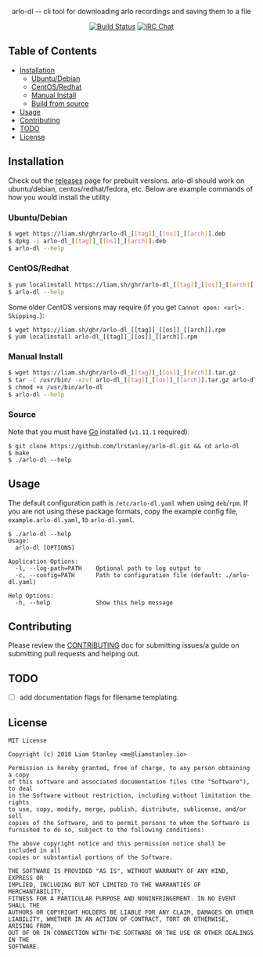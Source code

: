 <p align="center">arlo-dl -- cli tool for downloading arlo recordings and saving them to a file</p>
<p align="center">
  <a href="https://travis-ci.org/lrstanley/arlo-dl"><img src="https://travis-ci.org/lrstanley/arlo-dl.svg?branch=master" alt="Build Status"></a>
  <a href="https://byteirc.org/channel/%23%2Fdev%2Fnull"><img src="https://img.shields.io/badge/ByteIRC-%23%2Fdev%2Fnull-blue.svg" alt="IRC Chat"></a>
</p>

## Table of Contents
- [Installation](#installation)
  - [Ubuntu/Debian](#ubuntudebian)
  - [CentOS/Redhat](#centosredhat)
  - [Manual Install](#manual-install)
  - [Build from source](#build-from-source)
- [Usage](#usage)
- [Contributing](#contributing)
- [TODO](#todo)
- [License](#license)

## Installation

Check out the [releases](https://github.com/lrstanley/arlo-dl/releases)
page for prebuilt versions. arlo-dl should work on ubuntu/debian,
centos/redhat/fedora, etc. Below are example commands of how you would install
the utility.

### Ubuntu/Debian

```bash
$ wget https://liam.sh/ghr/arlo-dl_[[tag]]_[[os]]_[[arch]].deb
$ dpkg -i arlo-dl_[[tag]]_[[os]]_[[arch]].deb
$ arlo-dl --help
```

### CentOS/Redhat

```bash
$ yum localinstall https://liam.sh/ghr/arlo-dl_[[tag]]_[[os]]_[[arch]].rpm
$ arlo-dl --help
```

Some older CentOS versions may require (if you get `Cannot open: <url>. Skipping.`):

```console
$ wget https://liam.sh/ghr/arlo-dl_[[tag]]_[[os]]_[[arch]].rpm
$ yum localinstall arlo-dl_[[tag]]_[[os]]_[[arch]].rpm
```

### Manual Install

```bash
$ wget https://liam.sh/ghr/arlo-dl_[[tag]]_[[os]]_[[arch]].tar.gz
$ tar -C /usr/bin/ -xzvf arlo-dl_[[tag]]_[[os]]_[[arch]].tar.gz arlo-dl
$ chmod +x /usr/bin/arlo-dl
$ arlo-dl --help
```

### Source

Note that you must have [Go](https://golang.org/doc/install) installed (`v1.11.1` required).

    $ git clone https://github.com/lrstanley/arlo-dl.git && cd arlo-dl
    $ make
    $ ./arlo-dl --help

## Usage

The default configuration path is `/etc/arlo-dl.yaml` when using `deb`/`rpm`.
If you are not using these package formats, copy the example config file,
`example.arlo-dl.yaml`, to `arlo-dl.yaml`.

```
$ ./arlo-dl --help
Usage:
  arlo-dl [OPTIONS]

Application Options:
  -l, --log-path=PATH    Optional path to log output to
  -c, --config=PATH      Path to configuration file (default: ./arlo-dl.yaml)

Help Options:
  -h, --help             Show this help message
```

## Contributing

Please review the [CONTRIBUTING](CONTRIBUTING.md) doc for submitting issues/a guide
on submitting pull requests and helping out.

## TODO

 - [ ] add documentation flags for filename templating.

## License

```
MIT License

Copyright (c) 2018 Liam Stanley <me@liamstanley.io>

Permission is hereby granted, free of charge, to any person obtaining a copy
of this software and associated documentation files (the "Software"), to deal
in the Software without restriction, including without limitation the rights
to use, copy, modify, merge, publish, distribute, sublicense, and/or sell
copies of the Software, and to permit persons to whom the Software is
furnished to do so, subject to the following conditions:

The above copyright notice and this permission notice shall be included in all
copies or substantial portions of the Software.

THE SOFTWARE IS PROVIDED "AS IS", WITHOUT WARRANTY OF ANY KIND, EXPRESS OR
IMPLIED, INCLUDING BUT NOT LIMITED TO THE WARRANTIES OF MERCHANTABILITY,
FITNESS FOR A PARTICULAR PURPOSE AND NONINFRINGEMENT. IN NO EVENT SHALL THE
AUTHORS OR COPYRIGHT HOLDERS BE LIABLE FOR ANY CLAIM, DAMAGES OR OTHER
LIABILITY, WHETHER IN AN ACTION OF CONTRACT, TORT OR OTHERWISE, ARISING FROM,
OUT OF OR IN CONNECTION WITH THE SOFTWARE OR THE USE OR OTHER DEALINGS IN THE
SOFTWARE.
```
